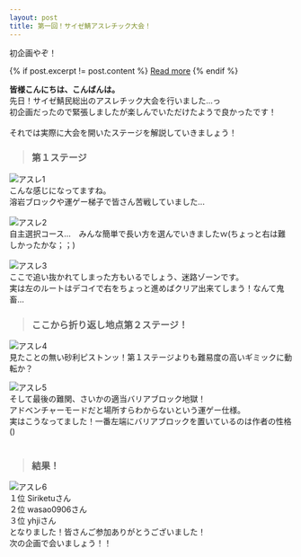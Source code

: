 ```yaml
---
layout: post
title: 第一回！サイゼ鯖アスレチック大会！
---
```


初企画やぞ！<br>

{% if post.excerpt != post.content %}
    <a href="{{ site.baseurl }}{{ post.url }}">Read more</a>
{% endif %}

**皆様こんにちは、こんばんは。**<br>
先日！サイゼ鯖民総出のアスレチック大会を行いました...っ<br>
初企画だったので緊張しましたが楽しんでいただけたようで良かったです！<br>
<br>
それでは実際に大会を開いたステージを解説していきましょう！<br>

> ### 第１ステージ<br>
![アスレ1](http://i.imgur.com/hWCE1K9.jpg)<br>
こんな感じになってますね。<br>
溶岩ブロックや運ゲー梯子で皆さん苦戦していました...<br>
<br>
![アスレ2](http://i.imgur.com/NJRiSNW.jpg)<br>
自主選択コース...　みんな簡単で長い方を選んでいきましたｗ(ちょっと右は難しかったかな；；)<br>
<br>
![アスレ3](http://i.imgur.com/JIRcevI.jpg)<br>
ここで追い抜かれてしまった方もいるでしょう、迷路ゾーンです。<br>
実は左のルートはデコイで右をちょっと進めばクリア出来てしまう！なんて鬼畜...<br>

> ### ここから折り返し地点第２ステージ！<br>
![アスレ4](http://i.imgur.com/G84hIaj.jpg)<br>
見たことの無い砂利ピストンッ！第１ステージよりも難易度の高いギミックに動転か？<br>

![アスレ5](http://i.imgur.com/XKpLo1T.jpg)<br>
そして最後の難関、さいかの適当バリアブロック地獄！<br>
アドベンチャーモードだと場所すらわからないという運ゲー仕様。<br>
実はこうなってました！一番左端にバリアブロックを置いているのは作者の性格()<br>
<br>

> ### 結果！<br>
![アスレ6](http://i.imgur.com/mnf7Kf6.jpg)<br>
１位 Siriketuさん<br>
２位 wasao0906さん<br>
３位 yhjiさん<br>
となりました！皆さんご参加ありがとうございました！<br>
次の企画で会いましょう！！<br>
